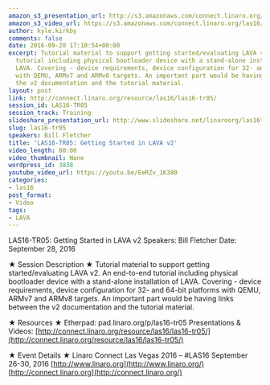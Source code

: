 ```yaml
---
amazon_s3_presentation_url: http://s3.amazonaws.com/connect.linaro.org/las16/Presentations/Wednesday/LAS16-TR05%20-%20Getting%20Started%20in%20LAVA%20V2%20%281%29.pdf
amazon_s3_video_url: https://s3.amazonaws.com/connect.linaro.org/las16/Videos/Wednesday/LAS16-TR05%20Getting%20Started%20in%20LAVA%20v2.mp4
author: kyle.kirkby
comments: false
date: 2016-09-20 17:10:54+00:00
excerpt: Tutorial material to support getting started/evaluating LAVA v2. An end-to-end
  tutorial including physical bootloader device with a stand-alone installation of
  LAVA. Covering - device requirements, device configuration for 32- and 64-bit platforms
  with QEMU, ARMv7 and ARMv8 targets. An important part would be having links between
  the v2 documentation and the tutorial material.
layout: post
link: http://connect.linaro.org/resource/las16/las16-tr05/
session_id: LAS16-TR05
session_track: Training
slideshare_presentation_url: http://www.slideshare.net/linaroorg/las16tr05-getting-started-in-lava-v2
slug: las16-tr05
speakers: Bill Fletcher
title: 'LAS16-TR05: Getting Started in LAVA v2'
video_length: 00:00
video_thumbnail: None
wordpress_id: 3838
youtube_video_url: https://youtu.be/EeRZv_1K380
categories:
- las16
post_format:
- Video
tags:
- LAVA
---
```


LAS16-TR05: Getting Started in LAVA v2
Speakers: Bill Fletcher
Date: September 28, 2016

★ Session Description ★
Tutorial material to support getting started/evaluating LAVA v2. An end-to-end tutorial including physical bootloader device with a stand-alone installation of LAVA. Covering - device requirements, device configuration for 32- and 64-bit platforms with QEMU, ARMv7 and ARMv8 targets. An important part would be having links between the v2 documentation and the tutorial material.

★ Resources ★
Etherpad: pad.linaro.org/p/las16-tr05
Presentations & Videos: [http://connect.linaro.org/resource/las16/las16-tr05/](http://connect.linaro.org/resource/las16/las16-tr05/)

★ Event Details ★
Linaro Connect Las Vegas 2016 – #LAS16
September 26-30, 2016
[http://www.linaro.org](http://www.linaro.org/)
[http://connect.linaro.org](http://connect.linaro.org/)
